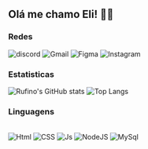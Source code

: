 ## Olá me chamo Eli! 🖐🏼

### Redes 

![discord](https://img.shields.io/badge/Discord-7289DA?style=for-the-badge&logo=discord&logoColor=white)
![Gmail](	https://img.shields.io/badge/Gmail-D14836?style=for-the-badge&logo=gmail&logoColor=white)
![Figma](https://img.shields.io/badge/Figma-F24E1E?style=for-the-badge&logo=figma&logoColor=white)
![Instagram](https://img.shields.io/badge/Instagram-E4405F?style=for-the-badge&logo=instagram&logoColor=white)

### Estatisticas 

![Rufino's GitHub stats](https://github-readme-stats.vercel.app/api?username=Rufino-0&show_icons=true&theme=radical)
![Top Langs](https://github-readme-stats.vercel.app/api/top-langs/?username=Rufino-0&layout=compact)

### Linguagens

<div style="display: inline_block"> <br>
  
  <img src="https://img.shields.io/badge/HTML5-E34F26?style=for-the-badge&logo=html5&logoColor=white" alt="Html">
  <img src="https://img.shields.io/badge/CSS3-1572B6?style=for-the-badge&logo=css3&logoColor=white" alt="CSS">
  <img src="https://img.shields.io/badge/JavaScript-323330?style=for-the-badge&logo=javascript&logoColor=F7DF1E" alt="Js">
  <img src="https://img.shields.io/badge/Node.js-43853D?style=for-the-badge&logo=node.js&logoColor=white" alt="NodeJS">
  <img src="https://img.shields.io/badge/MySQL-00000F?style=for-the-badge&logo=mysql&logoColor=white" alt="MySql">

</div>

